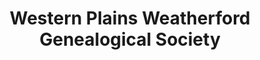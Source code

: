 ---
layout: repo
title: "Western Plains Weatherford Genealogical Society"
id: 24736
permalink: repos/24736/
---